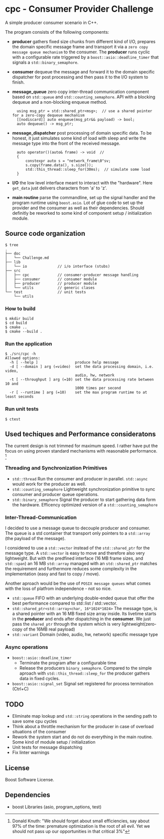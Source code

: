 # cpc - Consumer Provider Challenge

A simple producer consumer scenario in C++.

The program consists of the following components:

* **producer** gathers fixed size chunks from different kind of I/O, prepares the domain specific message frame and transport it via a `zero copy message queue mechanism` to the consumer. The **producer** runs cyclic with a configurable rate triggered by a `boost::asio::deadline_timer` that signals a `std::binary_semaphore`.

* **consumer** dequeue the message and forward it to the domain specific dispatcher for post processing and then pass it to the I/O system to finish.

* **message_queue** zero copy inter-thread communication component based on `std::queue` and `std::counting_semaphore`. API with a blocking dequeue and a non-blocking enqueue method.

        using msg_ptr = std::shared_ptr<msg>;  // use a shared pointer for a zero-copy dequeue mechanism
        [[nodiscard]] auto enqueue(msg_ptr&& payload) -> bool;
        auto dequeue() -> msg_ptr;

* **message_dispatcher** post processing of domain specific data. To be honest, it just simulates some kind of load with sleep and write the message type into the front of the received message.

        auto operator()(auto& frame) -> void  //
        {
            constexpr auto s = "network_frame\0"sv;
            s.copy(frame.data(), s.size());
            std::this_thread::sleep_for(30ms);  // simulate some load
        }

* **I/O** the low level interface meant to interact with the "hardware". Here `get_data` just delivers characters from 'a' to 'z'.

* **main routine** parse the commandline, set up the signal handler and the program runtime using `boost.asio`. Lot of glue code to set up the provider and the consumer as well as their dependencies. Should definitly be reworked to some kind of component setup / initialization module.

## Source code organization

    $ tree
    .
    ├── doc
    │   └── Challenge.md
    ├── lib
    │   └── io              // i/o interface (stubs)
    ├── src
    │   ├── cpc             // consumer-producer message handling
    │   ├── consumer        // consumer module
    │   ├── producer        // producer module
    │   └── utils           // generic clases
    └── test                // unit tests
        └── utils

### How to build
    $ mkdir build
    $ cd build
    $ cmake ..
    $ cmake --build .

### Run the application
    $ ./src/cpc -h
    Allowed options:
      -h [ --help ]                 produce help message
      -d [ --domain ] arg (=video)  set the data processing domain, i.e. video,
                                    audio, hw, network
      -t [ --throughput ] arg (=10) set the data processing rate between 10 and
                                    1000 times per second
      -r [ --runtime ] arg (=10)    set the max program runtime to at least seconds

### Run unit tests
    $ ctest

## Used techiques and Performance consideratons

The current design is not trimmed for maximum speed. I rather have put the focus on using proven standard mechanisms with reasonable performance. [^1]

[^1]: Donald Knuth: "We should forget about small efficiencies, say about 97% of the time: premature optimization is the root of all evil. Yet we should not pass up our opportunities in that critical 3%"

### Threading and Synchronization Primitives
- `std::thread`
    Run the consumer and producer in parallel. `std::async` would work for the producer as well.
- `std::counting_semaphore`
    Lightweight synchronization primitive to sync consumer and producer queue operations.
- `std::binary_semaphore`
    Signal the producer to start gathering data form the hardware. Efficency optimized version of a `std::counting_semaphore`

### Inter-Thread-Communication

I decided to use a message queue to decouple producer and consumer. The queue is a std container that transport only pointers to a `std::array` (the payload of the message).

I considered to use a `std::vector` instead of the `std::shared_ptr` for the message type. A `std::vector` is easy to move and therefore also very lightweight. But with the predfined interface (16 MB frame sizes, and `std::span`) an 16 MB `std::array` managed with an  `std::shared_ptr` matches the requirement and furthermore reduces some complexity in the implementation (easy and fast to copy / move).

Another aproach would be the use of `POSIX message queues` what comes with the loss of platfrom independence - not so nice.

- `std::queue`
    FIFO with an underlying double-ended queue that offer the best performance compared to std::list / std::vector.
- `std::shared_ptr<std::array<char, 16*1024*1024>`
    The message type, is a shared pointer with an 16 MB fixed size array inside.
    Its livetime starts in the **producer** and ends after dispatching in the **consumer**. We just pass the `shared_ptr` through the system which is very lightweight(zero-copy of the 16MB real payload)
- `std::variant`
    Domain (video, audio, hw, network) specific message type

### Async operations
- `boost::asio::deadline_timer`
    - Terminate the program after a configurable time
    - Release the producers `binary_semaphore`. Compared to the simple aproach with `std::this_thread::sleep_for` the producer gathers data in fixed cycles.
- `boost::asio::signal_set`
    Signal set registered for process termination (Ctrl+C)

## TODO
- Eliminate map lookup and `std::string` operations in the sending path to save some cpu cycles
- Think about a throttle mechanism for the producer in case of overload situations of the consumer
- Rework the system start and do not do everything in the main routine. Some kind of module setup / initialization
- Unit tests for message dispatching
- Fix linter warnings

## License

Boost Software License.

## Dependencies

- boost Libraries (asio, program_options, test)
